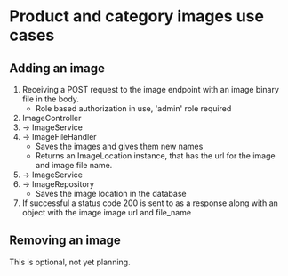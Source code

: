 # Product and category images use cases

## Adding an image
1. Receiving a POST request to the image endpoint with an image binary file in the body.
   - Role based authorization in use, 'admin' role required
2. ImageController
3. -> ImageService
4. -> ImageFileHandler
    - Saves the images and gives them new names
    - Returns an ImageLocation instance, that has the url for the image and image file name.
5. -> ImageService
6. -> ImageRepository
   - Saves the image location in the database
7. If successful a status code 200 is sent to as a response along with an object with the image image url and file_name


## Removing an image
This is optional, not yet planning.